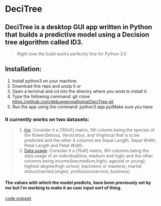 # DeciTree
## DeciTree is a desktop GUI app written in Python that builds a predictive model using a Decision tree algorithm called ID3. 
> Right now the build works perfectly fine for Python 3.5

## Installation:
1. Install python3 on your machine. 
2. Download this repo and unzip it or
3. Open a terminal and cd into the directry where you wnat to install it.
4. Type the following command: 
  git clone https://github.com/debuggermalhotra/DeciTree.git
5. Run the app using the command: python3 app.py(Make sure you have 

### It currently works on two datasets:
>  1. [Iris](https://github.com/debuggermalhotra/DeciTree/blob/master/fishiris.csv): Consider it a [150x5] matrix, 5th     column being the species of the flower(Setosa, Versicolour, and Virginica) that is to be predicted and the other 4             columns are Sepal Length, Sepal Width, Petal Length and Petal Width.
> 2. [Data usage](https://github.com/debuggermalhotra/DeciTree/blob/master/mobile.csv): Consider it a [15x6] matrix, 6th columns being the data usage of an individual(low, medium and high) and the other columns being income(low,medium,high); age(old or young); highest degree(high school, bachelors or masters); marital status(married,single); profession(service, business)
     
#### The values with which the model predicts, have been previously set by me but I'm working to make it an user input sort of thing.
[code snippet](https://github.com/debuggermalhotra/DeciTree/blob/master/img/1.png)





